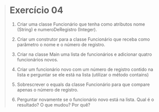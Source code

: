 > # Exercício 04
> 
> 1. Criar uma classe Funcionário que tenha como atributos nome (String) e numeroDeRegistro (Integer). 
> 
> 2. Criar um construtor para a classe Funcionário que receba como parâmetro o nome e o número de registro. 
> 
> 3. Criar na classe Main uma lista de funcionários e adicionar quatro funcionários novos. 
> 
> 4. Criar um funcionário novo com um número de registro contido na lista e perguntar se ele está na lista (utilizar o método contains) 
> 
> 5. Sobrescrever o equals da classe Funcionário para que compare apenas o número de registro.
> 
> 6. Perguntar novamente se o funcionário novo está na lista. Qual é o resultado? O que mudou? Por quê?